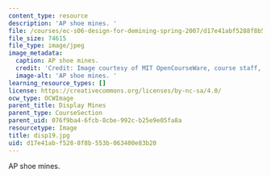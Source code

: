 ```yaml
---
content_type: resource
description: 'AP shoe mines. '
file: /courses/ec-s06-design-for-demining-spring-2007/d17e41abf5288f8b553b063400e83b20_disp19.jpg
file_size: 74615
file_type: image/jpeg
image_metadata:
  caption: AP shoe mines.
  credit: 'Credit: Image courtesy of MIT OpenCourseWare, course staff, and students.'
  image-alt: 'AP shoe mines. '
learning_resource_types: []
license: https://creativecommons.org/licenses/by-nc-sa/4.0/
ocw_type: OCWImage
parent_title: Display Mines
parent_type: CourseSection
parent_uid: 076f9ba4-6fcb-8cbe-992c-b25e9e05fa8a
resourcetype: Image
title: disp19.jpg
uid: d17e41ab-f528-8f8b-553b-063400e83b20
---
```

AP shoe mines. 